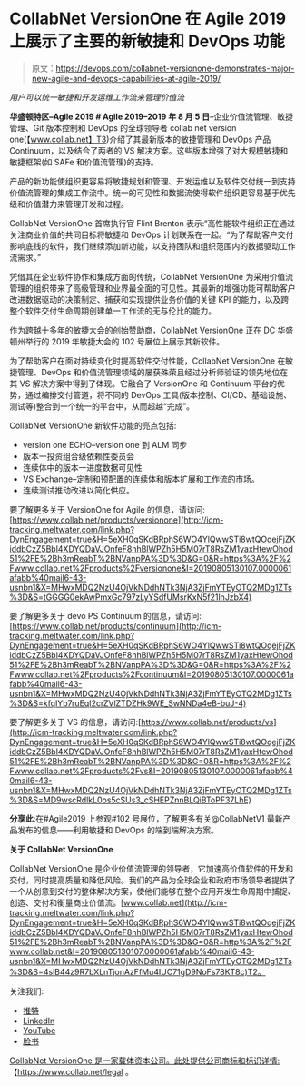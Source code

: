 # CollabNet VersionOne 在 Agile 2019 上展示了主要的新敏捷和 DevOps 功能

> 原文：<https://devops.com/collabnet-versionone-demonstrates-major-new-agile-and-devops-capabilities-at-agile-2019/>

*用户可以统一敏捷和开发运维工作流来管理价值流*

**华盛顿特区–Agile 2019 # Agile 2019–2019 年 8 月 5 日**–企业价值流管理、敏捷管理、Git 版本控制和 DevOps 的全球领导者 collab net version one(【www.collab.net】T3)介绍了其最新版本的敏捷管理和 DevOps 产品 Continuum，以及结合了两者的 VS 解决方案。这些版本增强了对大规模敏捷和敏捷框架(如 SAFe 和价值流管理)的支持。

产品的新功能使组织更容易将敏捷规划和管理、开发运维以及软件交付统一到支持价值流管理的集成工作流中。统一的可见性和数据流使得软件组织更容易基于优先级和价值潜力来管理开发和过程。

CollabNet VersionOne 首席执行官 Flint Brenton 表示:“高性能软件组织正在通过关注商业价值的共同目标将敏捷和 DevOps 计划联系在一起。“为了帮助客户交付影响底线的软件，我们继续添加新功能，以支持团队和组织范围内的数据驱动工作流需求。”

凭借其在企业软件协作和集成方面的传统，CollabNet VersionOne 为采用价值流管理的组织带来了高级管理和业界最全面的可见性。其最新的增强功能可帮助客户改进数据驱动的决策制定、捕获和实现提供业务价值的关键 KPI 的能力，以及跨整个软件交付生命周期创建单一工作流的无与伦比的能力。

作为跨越十多年的敏捷大会的创始赞助商，CollabNet VersionOne 正在 DC 华盛顿州举行的 2019 年敏捷大会的 102 号展位上展示其新软件。

为了帮助客户在面对持续变化时提高软件交付性能，CollabNet VersionOne 在敏捷管理、DevOps 和价值流管理领域的屡获殊荣且经过分析师验证的领先地位在其 VS 解决方案中得到了体现。它融合了 VersionOne 和 Continuum 平台的优势，通过编排交付管道，将不同的 DevOps 工具(版本控制、CI/CD、基础设施、测试等)整合到一个统一的平台中，从而超越“完成”。

CollabNet VersionOne 新软件功能的亮点包括:

*   version one ECHO–version one 到 ALM 同步
*   版本一投资组合级依赖性委员会
*   连续体中的版本一进度数据可见性
*   VS Exchange–定制和预配置的连续体和版本扩展和工作流的市场。
*   连续测试推动改进以简化供应。

要了解更多关于 VersionOne for Agile 的信息，请访问:[https://www.collab.net/products/versionone](http://icm-tracking.meltwater.com/link.php?DynEngagement=true&H=5eXH0qSKdBRphS6WO4YlQwwSTi8wtQOqejFjZKiddbCzZ5Bbl4XDYQDaVJOnfeF8nhBlWPZh5H5M07rT8RsZM1yaxHtewOhod51%2FE%2Bh3mReabT%2BNVanpPA%3D%3D&G=0&R=https%3A%2F%2Fwww.collab.net%2Fproducts%2Fversionone&I=20190805130107.0000061afabb%40mail6-43-usnbn1&X=MHwxMDQ2NzU4OjVkNDdhNTk3NjA3ZjFmYTEyOTQ2MDg1ZTs%3D&S=tGGGG0ekAwPmxGc797zLyYSdfUMsrKxN5f21lnJzbX4)

要了解更多关于 devo PS Continuum 的信息，请访问:[https://www.collab.net/products/continuum](http://icm-tracking.meltwater.com/link.php?DynEngagement=true&H=5eXH0qSKdBRphS6WO4YlQwwSTi8wtQOqejFjZKiddbCzZ5Bbl4XDYQDaVJOnfeF8nhBlWPZh5H5M07rT8RsZM1yaxHtewOhod51%2FE%2Bh3mReabT%2BNVanpPA%3D%3D&G=0&R=https%3A%2F%2Fwww.collab.net%2Fproducts%2Fcontinuum&I=20190805130107.0000061afabb%40mail6-43-usnbn1&X=MHwxMDQ2NzU4OjVkNDdhNTk3NjA3ZjFmYTEyOTQ2MDg1ZTs%3D&S=kfqIYb7ruEqI2crZVlZTDZHk9WE_SwNNDa4eB-buJ-4)

要了解更多关于 VS 的信息，请访问:[https://www.collab.net/products/vs](http://icm-tracking.meltwater.com/link.php?DynEngagement=true&H=5eXH0qSKdBRphS6WO4YlQwwSTi8wtQOqejFjZKiddbCzZ5Bbl4XDYQDaVJOnfeF8nhBlWPZh5H5M07rT8RsZM1yaxHtewOhod51%2FE%2Bh3mReabT%2BNVanpPA%3D%3D&G=0&R=https%3A%2F%2Fwww.collab.net%2Fproducts%2Fvs&I=20190805130107.0000061afabb%40mail6-43-usnbn1&X=MHwxMDQ2NzU4OjVkNDdhNTk3NjA3ZjFmYTEyOTQ2MDg1ZTs%3D&S=MD9wscRdlkL0os5cSUs3_cSHEPZnnBLQiBToPF37LhE)

**分享此**:在#Agile2019 上参观#102 号展位，了解更多有关@CollabNetV1 最新产品发布的信息——利用敏捷和 DevOps 的端到端解决方案。

**关于 CollabNet VersionOne**

CollabNet VersionOne 是企业价值流管理的领导者，它加速高价值软件的开发和交付，同时提高质量和降低风险。我们的产品为全球企业和政府市场领导者提供了一个从创意到交付的整体解决方案，使他们能够在整个应用开发生命周期中捕捉、创造、交付和衡量商业价值流。[www.collab.net](http://icm-tracking.meltwater.com/link.php?DynEngagement=true&H=5eXH0qSKdBRphS6WO4YlQwwSTi8wtQOqejFjZKiddbCzZ5Bbl4XDYQDaVJOnfeF8nhBlWPZh5H5M07rT8RsZM1yaxHtewOhod51%2FE%2Bh3mReabT%2BNVanpPA%3D%3D&G=0&R=http%3A%2F%2Fwww.collab.net&I=20190805130107.0000061afabb%40mail6-43-usnbn1&X=MHwxMDQ2NzU4OjVkNDdhNTk3NjA3ZjFmYTEyOTQ2MDg1ZTs%3D&S=4slB44z9R7bXLnTjonAzFfMu4IUC71gD9NoFs78KT8c)T2。

关注我们:

*   [推特](http://icm-tracking.meltwater.com/link.php?DynEngagement=true&H=5eXH0qSKdBRphS6WO4YlQwwSTi8wtQOqejFjZKiddbCzZ5Bbl4XDYQDaVJOnfeF8nhBlWPZh5H5M07rT8RsZM1yaxHtewOhod51%2FE%2Bh3mReabT%2BNVanpPA%3D%3D&G=0&R=https%3A%2F%2Ftwitter.com%2FCollabNetV1&I=20190805130107.0000061afabb%40mail6-43-usnbn1&X=MHwxMDQ2NzU4OjVkNDdhNTk3NjA3ZjFmYTEyOTQ2MDg1ZTs%3D&S=iiQq40pV11Uq_ShGYO0iPJYy_FuihAn2ubGF_suU6KI)
*   [LinkedIn](http://icm-tracking.meltwater.com/link.php?DynEngagement=true&H=5eXH0qSKdBRphS6WO4YlQwwSTi8wtQOqejFjZKiddbCzZ5Bbl4XDYQDaVJOnfeF8nhBlWPZh5H5M07rT8RsZM1yaxHtewOhod51%2FE%2Bh3mReabT%2BNVanpPA%3D%3D&G=0&R=https%3A%2F%2Fwww.linkedin.com%2Fcompany%2Fcollabnetversionone%2F&I=20190805130107.0000061afabb%40mail6-43-usnbn1&X=MHwxMDQ2NzU4OjVkNDdhNTk3NjA3ZjFmYTEyOTQ2MDg1ZTs%3D&S=kY1DTY071SewzlvxV_w5rTXcH52UWapNe-1hPvVaIf0)
*   [YouTube](http://icm-tracking.meltwater.com/link.php?DynEngagement=true&H=5eXH0qSKdBRphS6WO4YlQwwSTi8wtQOqejFjZKiddbCzZ5Bbl4XDYQDaVJOnfeF8nhBlWPZh5H5M07rT8RsZM1yaxHtewOhod51%2FE%2Bh3mReabT%2BNVanpPA%3D%3D&G=0&R=https%3A%2F%2Fwww.youtube.com%2Fuser%2FopenCollabNet1&I=20190805130107.0000061afabb%40mail6-43-usnbn1&X=MHwxMDQ2NzU4OjVkNDdhNTk3NjA3ZjFmYTEyOTQ2MDg1ZTs%3D&S=XnWMmc5jdHrfVrF6H3PJyiRtSBPBrPba6XupxIoCwI8)
*   [脸书](http://icm-tracking.meltwater.com/link.php?DynEngagement=true&H=5eXH0qSKdBRphS6WO4YlQwwSTi8wtQOqejFjZKiddbCzZ5Bbl4XDYQDaVJOnfeF8nhBlWPZh5H5M07rT8RsZM1yaxHtewOhod51%2FE%2Bh3mReabT%2BNVanpPA%3D%3D&G=0&R=https%3A%2F%2Fwww.facebook.com%2FCollabNetVersionOne%2F&I=20190805130107.0000061afabb%40mail6-43-usnbn1&X=MHwxMDQ2NzU4OjVkNDdhNTk3NjA3ZjFmYTEyOTQ2MDg1ZTs%3D&S=O4E1DkYIYpczi75CXko094W-mA-uefltMNyB_cW1xH4)

[CollabNet VersionOne 是一家载体资本公司。此处提供公司商标和标识详情:](http://icm-tracking.meltwater.com/link.php?DynEngagement=true&H=5eXH0qSKdBRphS6WO4YlQwwSTi8wtQOqejFjZKiddbCzZ5Bbl4XDYQDaVJOnfeF8nhBlWPZh5H5M07rT8RsZM1yaxHtewOhod51%2FE%2Bh3mReabT%2BNVanpPA%3D%3D&G=0&R=https%3A%2F%2Fwww.facebook.com%2FCollabNetVersionOne%2F&I=20190805130107.0000061afabb%40mail6-43-usnbn1&X=MHwxMDQ2NzU4OjVkNDdhNTk3NjA3ZjFmYTEyOTQ2MDg1ZTs%3D&S=O4E1DkYIYpczi75CXko094W-mA-uefltMNyB_cW1xH4)【https://www.collab.net/legal 。